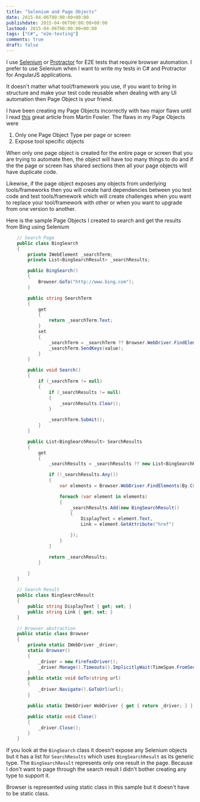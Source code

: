 ```yaml
---
title: "Selenium and Page Objects"
date: 2015-04-06T00:00:00+00:00
publishdate: 2015-04-06T00:00:00+00:00
lastmod: 2015-04-06T00:00:00+00:00
tags: ["C#", "e2e-testing"]
comments: true
draft: false
---
```


<p>I use&nbsp;<a href="http://docs.seleniumhq.org/" target="_blank">Selenium</a>&nbsp;or <a href="http://angular.github.io/protractor/#/" target="_blank">Protractor</a>&nbsp;for E2E tests that require browser automation. I prefer to use Selenium when I want to write my tests in C# and Protractor for AngularJS applications.</p><!-- more -->
<p>It doesn't matter what tool/framework you use, if you want to bring in structure and make your test code reusable when dealing with any UI automation then Page Object is your friend.</p>
<p>I have been creating my Page Objects incorrectly with two major flaws until I read <a href="http://martinfowler.com/bliki/PageObject.html" target="_blank">this</a>&nbsp;great article from Martin Fowler. The flaws in my Page Objects were</p>
<ol>
<li>Only one Page Object Type per page or screen</li>
<li>Expose tool specific objects</li>
</ol>
<p>When only one page object is created for the entire page or screen that you are trying to automate then, the&nbsp;object will have too many things to do and if the the page or screen has shared sections then all your page objects will have duplicate code.</p>
<p>Likewise, if the&nbsp;page object exposes any objects from underlying tools/frameworks then you will create hard dependencies between you test code and test tools/framework which will create challenges when you want to replace your tool/framework with other or when you want to upgrade from one version to another.&nbsp;</p>
<p>Here is the sample Page Objects I created to search and get the results from&nbsp;Bing using Selenium</p>

```cs
	// Search Page
	public class BingSearch
    {
        private IWebElement _searchTerm;
        private List<BingSearchResult> _searchResults;

        public BingSearch()
        {
            Browser.GoTo("http://www.bing.com");
        }

        public string SearchTerm
        {
            get
            {
                return _searchTerm.Text;
            }
            set
            {
                _searchTerm = _searchTerm ?? Browser.WebDriver.FindElement(By.Name("q"));
                _searchTerm.SendKeys(value);
            }
        }

        public void Search()
        {
            if (_searchTerm != null)
            {
                if (_searchResults != null)
                {
                    _searchResults.Clear();
                }

                _searchTerm.Submit();
            }
        }

        public List<BingSearchResult> SearchResults
        {
            get
            {
                _searchResults = _searchResults ?? new List<BingSearchResult>();

                if (!_searchResults.Any())
                {
                    var elements = Browser.WebDriver.FindElements(By.CssSelector(".b_algo a"));

                    foreach (var element in elements)
                    {
                        _searchResults.Add(new BingSearchResult()
                        {
                            DisplayText = element.Text,
                            Link = element.GetAttribute("href")

                        });
                    }
                }

                return _searchResults;
            }

        }
    }
```

```cs
	// Search Result
  	public class BingSearchResult
    {
        public string DisplayText { get; set; }
        public string Link { get; set; }
    }
```

```cs
	// Browser abstraction 
	public static class Browser
    {
        private static IWebDriver _driver;
        static Browser()
        {
            _driver = new FirefoxDriver();
            _driver.Manage().Timeouts().ImplicitlyWait(TimeSpan.FromSeconds(10));
        }
        public static void GoTo(string url)
        {
            _driver.Navigate().GoToUrl(url);
        }

        public static IWebDriver WebDriver { get { return _driver; } }

        public static void Close()
        {
            _driver.Close();
        }
    }
```

If you look at the `BingSearch` class it doesn't expose any Selenium objects but it has a list for `SearchResults` which uses `BingSearchResult` as its generic type. The `BingSearchResult` represents only one result in the page. Because I don't want to page through the search result I didn't bother creating any type to support it.

Browser is represented using static class in this sample but it doesn't have to be static class.
